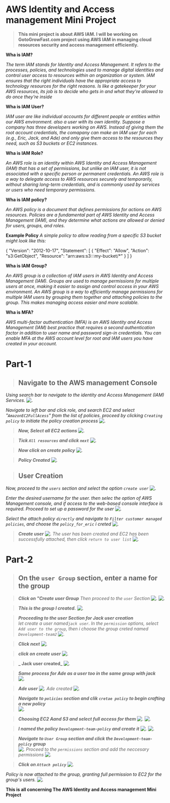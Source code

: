 # **AWS Identity and Access management Mini Project**

>**This mini project is about AWS IAM. I will be working on GotoGrowFast.com project using AWS IAM in managing cloud resources security and access management efficiently.**

__Wha is IAM?__
_<p>The term IAM stands for Identity and Access Management. It refers to the processes, policies, and technologies used to manage digital identities and control user access to resources within an organization or system. IAM ensures that the right individuals have the appropriate access to technology resources for the right reasons. Is like a gatekeeper for your AWS resources, its job is to decide who gets in and what they're allowed to do once they're inside</p>_


__Wha is IAM User?__
_<p>IAM user are like individual accounts for different people or entities within our AWS environment. also a user with its own identity. Suppose a company has three developers working on AWS. Instead of giving them the root account credentials, the comapany can make an IAM user for each (e.g., Eric, Jack, and Ade) and only give them access to the resources they need, such as S3 buckets or EC2 instances.</p>_


__Wha is IAM Role?__
_<p>An AWS role is an identity within AWS Identity and Access Management (IAM) that has a set of permissions, but unlike an IAM user, it is not associated with a specific person or permanent credentials. An AWS role is a way to delegate access to AWS resources securely and temporarily, without sharing long-term credentials, and is commonly used by services or users who need temporary permissions.</p>_

__Wha is IAM policy?__
_<p>An AWS policy is a document that defines permissions for actions on AWS resources. Policies are a fundamental part of AWS Identity and Access Management (IAM), and they determine what actions are allowed or denied for users, groups, and roles.</p>_

__Example Policy__
_A simple policy to allow reading from a specific S3 bucket might look like this:_

<p>
{
  "Version": "2012-10-17",
  "Statement": [
    {
      "Effect": "Allow",
      "Action": "s3:GetObject",
      "Resource": "arn:aws:s3:::my-bucket/*"
    }
  ]
}</p>

__Wha is IAM Group?__
_<p>An AWS group is a collection of IAM users in AWS Identity and Access Management (IAM). Groups are used to manage permissions for multiple users at once, making it easier to assign and control access in your AWS environment. An AWS group is a way to efficiently manage permissions for multiple IAM users by grouping them together and attaching policies to the group. This makes managing access easier and more scalable.</p>_


__Wha is MFA?__
_<p>AWS multi-factor authentication (MFA) is an AWS Identity and Access Management (IAM) best practice that requires a second authentication factor in addition to user name and password sign-in credentials. You can enable MFA at the AWS account level for root and IAM users you have created in your account.</p>_


# **Part-1**
> ## **Navigate to the AWS management Console**
_Using search bar to navigate to the identity and Access Management (IAM) Services._
![.](./Img/1..jpg)

_Navigate to left bar and click role, and search EC2 and select "`AmazonEC2FullAcess`" from the list of policies._
_proceed by clicking `Creating policy` to initiate the policy creation process_
![.](./Img/2.%20policies.jpg)

>_**Now, Select all EC2 actions**_
![.](./Img/2.1.jpg)

>_**Tick `All resources` and click `next`**_
![.](./Img/2.2.jpg)

>_**Now click on create policy**_
![.](./Img/2.3.jpg)

>_**Policy Created**_
![.](./Img/2.4%20policy%20created.jpg)


> ## **User Creation**
_Now, proceed to the `users` section and select the option `create user`_
![.](./Img/3.%20user.jpg)

_Enter the desired username for the user. then selec the option of AWS Management console, and if access to the web-based console interface is required._
_Proceed to set up a password for the user_
![.](./Img/3.2.jpg)

_Select the attach policy `directly` and navigate to `Filter customer managed policies`, and choose the `policy_for_eric` i creted_
![.](./Img/3.3.1.jpg)

> **_Create user_**
![.](./Img/3.4.jpg)
_The user has been created and EC2 has been successfully attached, then click `return to user list`_
![.](./Img/3.5.jpg)


# **Part-2**
> ## **On the `user Group` section, enter a name for the group**

>_**Click on "Create user Group**_
_Then proceed to the `user` Section_
![.](./Img/4.%20group.jpg)
![.](./Img/4.1.jpg)

> **_This is the group I created._**
![.](./Img/4.2.jpg)


>_**Proceeding to the user Section for Jack user creation**_<br>
_let create a user named`jack user`. In the `permission` options, select `Add user to the group`, then i choose the group creted named `Development-team2`_
![.](./Img/5.%20user%20re.jpg)

> **_Click next_**
![.](./Img/5.2.jpg)

> **_click on create user_**
![.](./Img/5.3.jpg)

> **_ Jack user created_**
![.](./Img/5.3.jpg)


>_**Same process for Ade as a user too in the same group with jack**_<br>
![.](./Img/6.1%20ade.jpg)

> **_Ade user_**
![.](./Img/6.2.jpg)
_Ade created_
![.](./Img/6.3.jpg)


>_**Navigate to `policies` section and clik `cretae policy` to begin crafting a new policy**_<br>
![.](./Img/7.1%20policy.jpg)

> **_Choosing EC2 Aand S3 and select full access for them_**
![.](./Img/7.2.jpg)
![.](./Img/7.3.jpg)

> **_I named the policy `Development-team-policy` and create it_**
![.](./Img/7.4%20cre.jpg)
![.](./Img/7.5%20cretaed.jpg)



>_**Navigate to `User Group` section and click the `Development-team-policy` group**_<br>
![.](./Img/8.jpg)
_Proceed to the `permissions` section and add the neccesary permissions_
![.](./Img/8.1....jpg)


> **_Click on `Attach policy`_**
![.](./Img/8.2.jpg)

_Policy is now attached to the group, granting full permission to EC2 for the group's users._
![.](./Img/8.3.jpg)


**This is all concerning The AWS Identity and Access management Mini Project**
